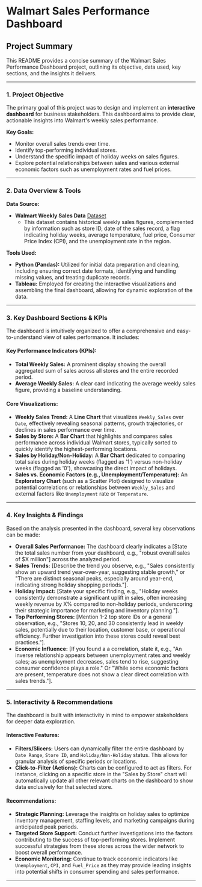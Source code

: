 # Walmart Sales Performance Dashboard

## Project Summary

This README provides a concise summary of the Walmart Sales Performance Dashboard project, outlining its objective, data used, key sections, and the insights it delivers.

---

### **1. Project Objective**

The primary goal of this project was to design and implement an **interactive dashboard** for business stakeholders. This dashboard aims to provide clear, actionable insights into Walmart's weekly sales performance.

**Key Goals:**
* Monitor overall sales trends over time.
* Identify top-performing individual stores.
* Understand the specific impact of holiday weeks on sales figures.
* Explore potential relationships between sales and various external economic factors such as unemployment rates and fuel prices.

---

### **2. Data Overview & Tools**

**Data Source:**
* **Walmart Weekly Sales Data**
    <a href = "https://github.com/Palash0321/Walmart_Sales_Dashboard/blob/main/Walmart_Sales.csv">Dataset</a>  
    * This dataset contains historical weekly sales figures, complemented by information such as store ID, date of the sales record, a flag indicating holiday weeks, average temperature, fuel price, Consumer Price Index (CPI), and the unemployment rate in the region.

**Tools Used:**
* **Python (Pandas):** Utilized for initial data preparation and cleaning, including ensuring correct date formats, identifying and handling missing values, and treating duplicate records.
* **Tableau:** Employed for creating the interactive visualizations and assembling the final dashboard, allowing for dynamic exploration of the data.

---

### **3. Key Dashboard Sections & KPIs**

The dashboard is intuitively organized to offer a comprehensive and easy-to-understand view of sales performance. It includes:

#### **Key Performance Indicators (KPIs):**
* **Total Weekly Sales:** A prominent display showing the overall aggregated sum of sales across all stores and the entire recorded period.
* **Average Weekly Sales:** A clear card indicating the average weekly sales figure, providing a baseline understanding.

#### **Core Visualizations:**
* **Weekly Sales Trend:** A **Line Chart** that visualizes `Weekly_Sales` over `Date`, effectively revealing seasonal patterns, growth trajectories, or declines in sales performance over time.
* **Sales by Store:** A **Bar Chart** that highlights and compares sales performance across individual Walmart stores, typically sorted to quickly identify the highest-performing locations.
* **Sales by Holiday/Non-Holiday:** A **Bar Chart** dedicated to comparing total sales during holiday weeks (flagged as '1') versus non-holiday weeks (flagged as '0'), showcasing the direct impact of holidays.
* **Sales vs. Economic Factors (e.g., Unemployment/Temperature):** An **Exploratory Chart** (such as a Scatter Plot) designed to visualize potential correlations or relationships between `Weekly_Sales` and external factors like `Unemployment` rate or `Temperature`.

---

### **4. Key Insights & Findings**

Based on the analysis presented in the dashboard, several key observations can be made:

* **Overall Sales Performance:** The dashboard clearly indicates a [State the total sales number from your dashboard, e.g., "robust overall sales of $X million"] across the analyzed period.
* **Sales Trends:** [Describe the trend you observe, e.g., "Sales consistently show an upward trend year-over-year, suggesting stable growth," or "There are distinct seasonal peaks, especially around year-end, indicating strong holiday shopping periods."].
* **Holiday Impact:** [State your specific finding, e.g., "Holiday weeks consistently demonstrate a significant uplift in sales, often increasing weekly revenue by X% compared to non-holiday periods, underscoring their strategic importance for marketing and inventory planning."].
* **Top Performing Stores:** [Mention 1-2 top store IDs or a general observation, e.g., "Stores 10, 20, and 30 consistently lead in weekly sales, potentially due to their location, customer base, or operational efficiency. Further investigation into these stores could reveal best practices."].
* **Economic Influence:** [If you found a a correlation, state it, e.g., "An inverse relationship appears between unemployment rates and weekly sales; as unemployment decreases, sales tend to rise, suggesting consumer confidence plays a role." Or "While some economic factors are present, temperature does not show a clear direct correlation with sales trends."].

---

### **5. Interactivity & Recommendations**

The dashboard is built with interactivity in mind to empower stakeholders for deeper data exploration.

#### **Interactive Features:**
* **Filters/Slicers:** Users can dynamically filter the entire dashboard by `Date Range`, `Store ID`, and `Holiday/Non-Holiday` status. This allows for granular analysis of specific periods or locations.
* **Click-to-Filter (Actions):** Charts can be configured to act as filters. For instance, clicking on a specific store in the "Sales by Store" chart will automatically update all other relevant charts on the dashboard to show data exclusively for that selected store.

#### **Recommendations:**
* **Strategic Planning:** Leverage the insights on holiday sales to optimize inventory management, staffing levels, and marketing campaigns during anticipated peak periods.
* **Targeted Store Support:** Conduct further investigations into the factors contributing to the success of top-performing stores. Implement successful strategies from these stores across the wider network to boost overall performance.
* **Economic Monitoring:** Continue to track economic indicators like `Unemployment`, `CPI`, and `Fuel_Price` as they may provide leading insights into potential shifts in consumer spending and sales performance.

---
